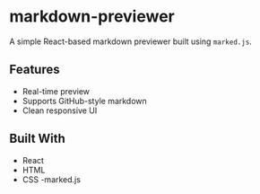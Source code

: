 # markdown-previewer
A simple React-based markdown previewer built using `marked.js`.

## Features

- Real-time preview
- Supports GitHub-style markdown
- Clean responsive UI

## Built With

- React
- HTML
- CSS
-marked.js
